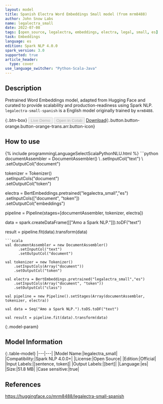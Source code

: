 ```yaml
---
layout: model
title: Spanish Electra Word Embeddings Small model (from mrm8488)
author: John Snow Labs
name: legalectra_small
date: 2022-07-08
tags: [open_source, legalectra, embeddings, electra, legal, small, es]
task: Embeddings
language: es
edition: Spark NLP 4.0.0
spark_version: 3.0
supported: true
article_header:
  type: cover
use_language_switcher: "Python-Scala-Java"
---
```


## Description

Pretrained Word Embeddings model, adapted from Hugging Face and curated to provide scalability and production-readiness using Spark NLP. `legalectra-small-spanish` is a English model originally trained by `mrm8488`.

{:.btn-box}
<button class="button button-orange" disabled>Live Demo</button>
<button class="button button-orange" disabled>Open in Colab</button>
[Download](https://s3.amazonaws.com/auxdata.johnsnowlabs.com/public/models/legalectra_small_es_4.0.0_3.0_1657294835823.zip){:.button.button-orange.button-orange-trans.arr.button-icon}

## How to use



<div class="tabs-box" markdown="1">
{% include programmingLanguageSelectScalaPythonNLU.html %}
```python
documentAssembler = DocumentAssembler() \
    .setInputCol("text") \
    .setOutputCol("document")

tokenizer = Tokenizer() \
    .setInputCols("document") \
    .setOutputCol("token")
  
electra = BertEmbeddings.pretrained("legalectra_small","es") \
    .setInputCols(["document", "token"]) \
    .setOutputCol("embeddings")
    
pipeline = Pipeline(stages=[documentAssembler, tokenizer, electra])

data = spark.createDataFrame([["Amo a Spark NLP."]]).toDF("text")

result = pipeline.fit(data).transform(data)
```
```scala
val documentAssembler = new DocumentAssembler() 
      .setInputCol("text") 
      .setOutputCol("document")
 
val tokenizer = new Tokenizer() 
    .setInputCols(Array("document"))
    .setOutputCol("token")

val electra = BertEmbeddings.pretrained("legalectra_small","es") 
    .setInputCols(Array("document", "token")) 
    .setOutputCol("class")

val pipeline = new Pipeline().setStages(Array(documentAssembler, tokenizer, electra))

val data = Seq("Amo a Spark NLP.").toDS.toDF("text")

val result = pipeline.fit(data).transform(data)
```
</div>

{:.model-param}
## Model Information

{:.table-model}
|---|---|
|Model Name:|legalectra_small|
|Compatibility:|Spark NLP 4.0.0+|
|License:|Open Source|
|Edition:|Official|
|Input Labels:|[sentence, token]|
|Output Labels:|[bert]|
|Language:|es|
|Size:|51.8 MB|
|Case sensitive:|true|

## References

https://huggingface.co/mrm8488/legalectra-small-spanish